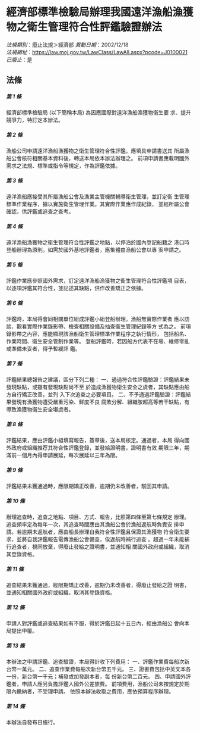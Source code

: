 # 經濟部標準檢驗局辦理我國遠洋漁船漁獲物之衛生管理符合性評鑑驗證辦法

*法規類別*：廢止法規＞經濟部
*異動日期*：2002/12/18  
*法規網址*：https://law.moj.gov.tw/LawClass/LawAll.aspx?pcode=J0100021
*已廢止*：是


## 法條
##### 第 1 條
經濟部標準檢驗局 (以下簡稱本局) 為因應國際對遠洋漁船漁獲物衛生要
求、提升競爭力，特訂定本辦法。

##### 第 2 條
漁船公司申請遠洋漁船漁獲物之衛生管理符合性評鑑，應填具申請書送其
所屬漁船公會核符相關基本資料後，轉送本局依本辦法辦理之。
前項申請書應載明國外需求之法規、標準或指令等規定，作為評鑑依據。

##### 第 3 條
遠洋漁船應接受其所屬漁船公會及漁業主管機關輔導衛生管理，並訂定衛
生管理標準作業程序，據以實施衛生管理作業。其實際作業應作成紀錄，
並經所屬公會確認，供評鑑或追查之查考。

##### 第 4 條
遠洋漁船漁獲物之衛生管理符合性評鑑之地點，以停泊於國內登記船籍之
港口時登船辦理為原則。如需於國外基地評鑑者，應集體由漁船公會以專
案申請之。

##### 第 5 條
評鑑作業應參照國外需求，訂定遠洋漁船漁獲物之衛生管理符合性評鑑項
目表，以逐項評鑑其符合性，並記述其缺點，供作改善矯正之依據。

##### 第 6 條
評鑑時，本局得會同相關單位組成評鑑小組登船辦理。漁船無實際作業者
應以訪談、觀看實際作業錄影帶、檢查相關設備及抽查衛生管理紀錄等方
式為之。
前項錄影帶之內容，應能顯現該漁船衛生管理標準作業程序之執行情形，
包括船名、作業時間、衛生安全管制作業等。
登船評鑑時，若因船方代表不在場、維修零亂或準備未妥者，得予暫緩評
鑑。

##### 第 7 條
評鑑結果總報告之建議，區分下列二種：
一、通過符合性評鑑驗證：評鑑結果未發現缺點，或雖有發現缺點尚不至
    於造成漁獲物衛生安全之虞者，其缺點應由船方自行矯正改善，並列
    入下次追查之必要項目。
二、不予通過評鑑驗證：評鑑結果發現有漁獲物遭受嚴重污染、鮮度不良
    腐敗分解、組織胺超高等若干缺點，有導致漁獲物衛生安全堪虞者。


##### 第 8 條
評鑑結果，應由評鑑小組填寫報告，簽章後，送本局核定。通過者，本局
得向國外政府或組織推荐其符合性評鑑登錄，並發給證明書，證明書有效
期限三年，期滿前一個月內得申請展延，每次展延以三年為限。

##### 第 9 條
評鑑結果未獲通過時，應限期矯正改善，逾期仍未改善者，駁回其申請。

##### 第 10 條
辦理追查時，追查之地點、項目、方式、報告，比照第四條至第七條規定
辦理。
追查頻率定為每年一次，其追查時間應由其漁船公會於漁船返航時負責安
排申請。若逾期未返航者，應由船長辦理自我符合性評鑑且保證其漁獲物
符合衛生要求，並將自我評鑑報告電傳漁船公會備查，俟返航時補行追查
。超過一年未能補行追查者，視同放棄，得廢止發給之證明書，並通知相
關國外政府或組織，取消其登錄資格。

##### 第 11 條
追查結果未獲通過，經限期矯正改善，逾期仍未改善者，得廢止發給之證
明書，並通知相關國外政府或組織，取消其登錄資格。

##### 第 12 條
申請人對評鑑或追查結果如有不服，得於評鑑日起十五日內，經由漁船公
會向本局提出申覆。

##### 第 13 條
本辦法之申請評鑑、追查驗證，本局得計收下列費用：
一、評鑑作業費每船次新台幣一萬元。
二、追查作業費每船次新台幣五千元。
三、證書費包括中英文本各一份，新台幣一千元；補發或加發副本者，每
    份新台幣二百元。
四、申請國外評鑑者，申請人應另負擔評鑑人國外公差旅費。
前項費用，漁船公司未按規定於期限內繳納者，不受理申請。
依照本辦法收取之費用，應依預算程序辦理。


##### 第 14 條
本辦法自發布日施行。


